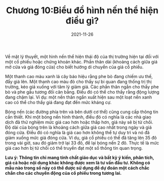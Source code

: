 ﻿---
title: Chương 10:Biểu đồ hình nến thể hiện điều gì?
date: 2021-11-26
description: I am a description of a great article
img: /images/article/Chapter_10_What_does_the_chart_show.jpg
alt: Chương 10:Biểu đồ hình nến thể hiện điều gì?
tags: 
  - Hashtag 1
  - Hashtag 2
  - Hashtag 3
  - Hashtag 4
  - Hashtag 5
  - Hashtag 6
---

Về mặt lý thuyết, một hình nến thể hiện thái độ của thị trường hiện tại đối với một cổ phiếu hoặc chứng khoán khác. Phần thân dài (khoảng cách giữa giá mở cửa và giá đóng cửa) cho biết hướng di chuyển của giá cổ phiếu.

Một thanh cao màu xanh lá cây báo hiệu rằng phe bò đang chiếm ưu thế, đẩy giá lên. Một thanh cao màu đỏ cho thấy sự bi quan đang thống trị thị trường, kéo giá xuống với tâm lý giảm giá. Các phần thân ngắn cho thấy phe bò và phe gấu tương đối cân bằng. Điều đó có thể cho thấy rằng động lượng đang chậm lại. Ví dụ: một nến thân ngắn xuất hiện sau một loạt nến xanh cao có thể cho thấy giá đang đạt đến mức kháng cự.

Bóng nến (các đường phía trên và bên dưới cơ thể) cũng cung cấp thông tin cần thiết. Khi một bóng nến hình thành, điều đó có nghĩa là các nhà giao dịch đã thử nghiệm mức giá cao hơn hoặc thấp hơn, giá này sẽ bị từ chối. Độ dài của bóng trên là khoảng cách giữa giá cao nhất trong ngày và giá đóng cửa. Điều đó có nghĩa là giá cao hơn không thể tự duy trì và nó đã giảm xuống mức giá đóng cửa. Ví dụ, giá cổ phiếu có thể đã tăng lên 35 đô trong vài giờ, sau đó giảm trở lại 33 đô, để lại bóng nến 2 đô. Thực tế là mức giá cao hơn bị từ chối có thể truyền đạt một số thông tin quan trọng.

**Lưu ý: Thông tin chỉ mang tính chất giáo dục và bất kỳ ý kiến, phân tích, giá cả hoặc nội dung khác không được xem là tư vấn đầu tư. Không có mẫu nào trong số này có thể được sử dụng để dự đoán một cách chắc chắn cho các chuyển động của cổ phiếu trong tương lai.**